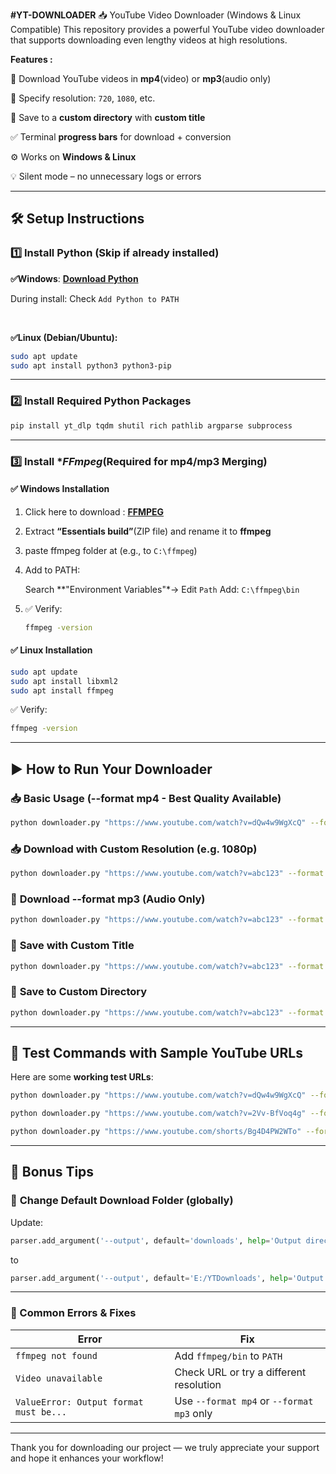 **#YT-DOWNLOADER**
  📥 YouTube Video Downloader (Windows &amp; Linux Compatible) This repository provides a powerful YouTube video downloader that supports downloading even lengthy videos at high resolutions.

**Features :**

🎥 Download YouTube videos in **mp4**(video) or **mp3**(audio only)

📶 Specify resolution: `720`, `1080`, etc.

📁 Save to a **custom directory** with **custom title**

✅ Terminal **progress bars** for download + conversion

⚙️ Works on **Windows & Linux**

💡 Silent mode – no unnecessary logs or errors

---

## 🛠️ **Setup Instructions**

### 1️⃣ Install Python (Skip if already installed)

**✅Windows**: [**Download Python**](https://www.python.org/downloads/windows/)

 During install: Check `Add Python to PATH`

<br>

**✅Linux (Debian/Ubuntu):**

  ```bash
  sudo apt update
  sudo apt install python3 python3-pip
  ```

---

### 2️⃣ Install Required Python Packages

```bash
pip install yt_dlp tqdm shutil rich pathlib argparse subprocess
```

---

### 3️⃣ Install **FFmpeg*(Required for mp4/mp3 Merging)

#### ✅ Windows Installation

1. Click here to download : [**FFMPEG**](https://www.gyan.dev/ffmpeg/builds/packages/ffmpeg-7.1.1-essentials_build.zip)
2. Extract **“Essentials build”**(ZIP file) and rename it to **ffmpeg**
3. paste ffmpeg folder at  (e.g., to `C:\ffmpeg`)
4. Add to PATH:

   Search **"Environment Variables"*→ Edit `Path`
   Add: `C:\ffmpeg\bin`
5. ✅ Verify:

   ```bash
   ffmpeg -version
   ```

#### ✅ Linux Installation

```bash
sudo apt update
sudo apt install libxml2
sudo apt install ffmpeg
```

✅ Verify:

```bash
ffmpeg -version
```

---

## ▶️ **How to Run Your Downloader**

### 📥 **Basic Usage (--format mp4 - Best Quality Available)**

```bash
python downloader.py "https://www.youtube.com/watch?v=dQw4w9WgXcQ" --format mp4
```

### 📥 **Download with Custom Resolution (e.g. 1080p)**

```bash
python downloader.py "https://www.youtube.com/watch?v=abc123" --format mp4 --resolution 1080
```

### 🎵 **Download --format mp3 (Audio Only)**

```bash
python downloader.py "https://www.youtube.com/watch?v=abc123" --format mp3
```

### 📁 **Save with Custom Title**

```bash
python downloader.py "https://www.youtube.com/watch?v=abc123" --format mp4 --title "My Cool Video"
```

### 📁 **Save to Custom Directory**

```bash
python downloader.py "https://www.youtube.com/watch?v=abc123" --format mp4 --output "E:/Videos" --title "Python Tutorial"
```

---

## 🧪 **Test Commands with Sample YouTube URLs**

Here are some **working test URLs**:

```bash
python downloader.py "https://www.youtube.com/watch?v=dQw4w9WgXcQ" --format mp4 --resolution 720 --title "rickroll"

python downloader.py "https://www.youtube.com/watch?v=2Vv-BfVoq4g" --format mp3 --title "Perfect_Song"

python downloader.py "https://www.youtube.com/shorts/Bg4D4PW2WTo" --format mp4 --resolution 1080 --title "kulosa video song"
```

---

## 🧼 Bonus Tips

### 📁 **Change Default Download Folder (globally)**

Update:

```python
parser.add_argument('--output', default='downloads', help='Output directory')
```

to

```python
parser.add_argument('--output', default='E:/YTDownloads', help='Output directory')
```

---

### 🐛 Common Errors & Fixes

| Error                                  | Fix                                     |
| -------------------------------------- | --------------------------------------- |
| `ffmpeg not found`                     | Add `ffmpeg/bin` to `PATH`              |
| `Video unavailable`                    | Check URL or try a different resolution |
| `ValueError: Output format must be...` | Use `--format mp4` or `--format mp3` only                 |

---

Thank you for downloading our project — we truly appreciate your support and hope it enhances your workflow!
